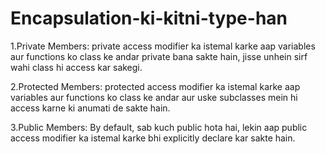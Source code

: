 # Encapsulation-ki-kitni-type-han
1.Private Members: private access modifier ka istemal karke aap variables aur functions ko class ke andar private bana sakte hain, jisse unhein sirf wahi class hi access kar sakegi.

2.Protected Members: protected access modifier ka istemal karke aap variables aur functions ko class ke andar aur uske subclasses mein hi access karne ki anumati de sakte hain.

3.Public Members: By default, sab kuch public hota hai, lekin aap public access modifier ka istemal karke bhi explicitly declare kar sakte hain.
